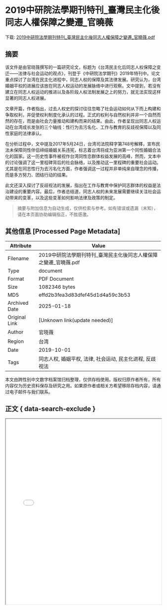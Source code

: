 # 2019中研院法學期刊特刊_臺灣民主化後同志人權保障之變遷_官曉薇

<!-- tcd_download_link -->
下载: <a href="../2019中研院法學期刊特刊_臺灣民主化後同志人權保障之變遷_官曉薇.pdf" download>2019中研院法學期刊特刊_臺灣民主化後同志人權保障之變遷_官曉薇.pdf</a>
<!-- tcd_download_link_end -->

## 摘要

<!-- tcd_abstract -->
该文件是由官晓薇撰写的一篇研究论文，标题为《台湾民主化后同志人权保障之变迁——法律与社会运动的观点》，刊登于《中研院法学期刊》2019年特刊中。论文重点探讨了台湾在民主化进程中，同志人权的保障及其法律发展。研究认为，台湾婚姻平权的进展应该放在同志人权运动的发展脉络中进行观察。文中提到，若没有建立在同志人权运动的推进以及各阶段人权法制发展之上的努力，就无法实现这样显著的同志人权进展。

文章开篇，作者指出，过去人权史的探讨往往忽略了社会运动如何从下而上构建和争取权利，并促使权利制度化承认的过程。正式的权利与自然权利并非一个自然而然的存在，而是由社会力量推动和建构而来的结果。由此，作者呈现出同志人权运动在台湾成长发张的三个轴线：性行为去污名化、工作与教育的反歧视保障以及同性家庭的法律承认。

在分析过程中，文中提及2017年5月24日，台湾司法院释字第748号解釋，宣布民法未保障同性伴侣缔结婚姻关系违宪，标志着台湾将成为亚洲第一个同性婚姻合法化的国家。这一历史性事件被视作台湾同性恋群体权益发展的高峰，然而，文本中的讨论强调了这一里程碑背后的社会脉络，以及推动这一里程碑的重要社会运动。尤其是在同志性行为去污名化方面，作者强调这一过程并非单纯来自理念的传播，而是多方努力、团结行动的结果。

此文还深入探讨了反歧视法的发展，指出在工作与教育中保护同志群体的权益是法治建设的重要内容。最后，作者总结道，同志人权的未来发展需要继续关注社会运动带来的变革，以及这些变革如何影响法律及政策的制定。

<!-- tcd_abstract_end -->

> 摘要与附加信息为自动生成，仅供检索与参考。如有错误或遗漏（未知），请在本页面协助编辑指正，不胜感激。

## 其他信息 [Processed Page Metadata]

| Attribute       | Value                                  |
|-----------------|----------------------------------------|
| Filename        | 2019中研院法學期刊特刊_臺灣民主化後同志人權保障之變遷_官曉薇.pdf                             |
| Type            | document                                 |
| Format          | PDF Document                               |
| Size            | 1082346 bytes                           |
| MD5             | effd2b3fea3d83dfef45d1d4a59c3b53                                  |
| Archived Date   | 2025-01-18                             |
| Original Link   | [Unknown link(update needed)]                         |
| Author          | 官晓薇                               |
| Region          | 台湾                               |
| Date            | 2019-10-01                                 |
| Tags            | 同志人权, 婚姻平权, 法律, 社会运动, 民主化进程, 反歧视法                                 |

本文由跨性别中文数字档案馆归档整理，仅供存档使用。版权归原作者所有，所有内容仅为历史资料保存及研究之用。如果原作者或相关方希望移除存档内容，请通过电子邮件与我们联系。

## 正文 { data-search-exclude }

<!-- tcd_main_text -->
<iframe src="../2019中研院法學期刊特刊_臺灣民主化後同志人權保障之變遷_官曉薇.pdf" width="100%" height="600px">
    <p>无法显示PDF，请下载查看。</p>
</iframe>
<!-- tcd_main_text_end -->

